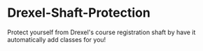 # Drexel-Shaft-Protection
Protect yourself from Drexel's course registration shaft by have it automatically add classes for you!
